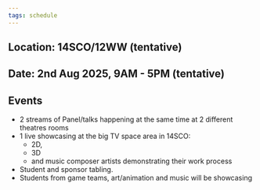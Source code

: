 ```yaml
---
tags: schedule
---
```


## Location: 14SCO/12WW (tentative)
## Date: 2nd Aug 2025, 9AM - 5PM (tentative) 

## Events
- 2 streams of Panel/talks happening at the same time at 2 different theatres rooms
- 1 live showcasing at the big TV space area in 14SCO:
    - 2D, 
    - 3D 
    - and music composer artists demonstrating their work process 
- Student and sponsor tabling.
- Students from game teams, art/animation and music will be showcasing
